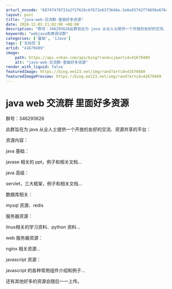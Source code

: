 ```yaml
---
arturl_encode: "68747470733a2f2f626c6f672e6373646e:2e6e65742f74656e6764617a68616e67373730393630343336:2f61727469636c652f64657461696c732f3431363739343839"
layout: post
title: "java-web-交流群-里面好多资源"
date: 2020-12-03 21:02:00 +08:00
description: "群号：346293626此群旨在为 java 从业人士提供一个开放的友好的交流、资源共享的平台：资源"
keywords: "webjava免费调试群"
categories: ['基础', '1Java']
tags: ['无标签']
artid: "41679489"
image:
    path: https://api.vvhan.com/api/bing?rand=sj&artid=41679489
    alt: "java-web-交流群-里面好多资源"
render_with_liquid: false
featuredImage: https://bing.ee123.net/img/rand?artid=41679489
featuredImagePreview: https://bing.ee123.net/img/rand?artid=41679489
---
```


# java web 交流群 里面好多资源

群号：346293626

此群旨在为 java 从业人士提供一个开放的友好的交流、资源共享的平台：

资源内容：

java 基础：

javase 相关的 ppt，例子和相关文档...

java 高级：

servlet，三大框架，例子和相关文档...

数据库相关：

mysql 资源、redis

服务器资源：

linux相关的学习资料、python 资料...

web 服务器资源：

nginx 相关资源...

javascript 资源：

javascript 的各种常用组件介绍和例子...

还有其他好多的资源会随后一一上传。